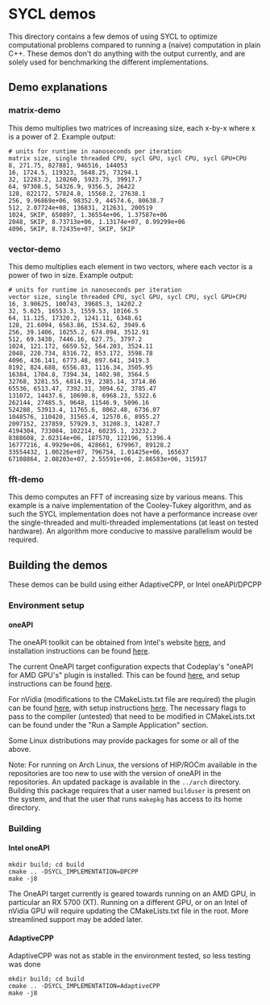 # SYCL demos

This directory contains a few demos of using SYCL to optimize computational
problems compared to running a (naive) computation in plain C++. These demos
don't do anything with the output currently, and are solely used for
benchmarking the different implementations.

## Demo explanations

### matrix-demo

This demo multiplies two matrices of increasing size, each x-by-x where x is a
power of 2. Example output:

```
# units for runtime in nanoseconds per iteration
matrix size, single threaded CPU, sycl GPU, sycl CPU, sycl GPU+CPU
8, 271.75, 827881, 946516, 144053
16, 1724.5, 119323, 5648.25, 73294.1
32, 12283.2, 120260, 5923.75, 39917.7
64, 97308.5, 54326.9, 9356.5, 26422
128, 822172, 57824.8, 15568.2, 27638.1
256, 9.96869e+06, 98352.9, 44574.6, 80638.7
512, 2.07724e+08, 136831, 212631, 200519
1024, SKIP, 650897, 1.36554e+06, 1.37587e+06
2048, SKIP, 8.73713e+06, 1.13174e+07, 8.99299e+06
4096, SKIP, 8.72435e+07, SKIP, SKIP
```

### vector-demo

This demo multiplies each element in two vectors, where each vector is a power
of two in size. Example output:

```
# units for runtime in nanoseconds per iteration
vector size, single threaded CPU, sycl GPU, sycl CPU, sycl GPU+CPU
16, 3.90625, 100743, 39685.3, 14202.2
32, 5.625, 16553.3, 1559.53, 10166.5
64, 11.125, 17320.2, 1241.11, 6348.61
128, 21.6094, 6563.86, 1534.62, 3949.6
256, 39.1406, 10255.2, 674.094, 3512.91
512, 69.3438, 7446.16, 627.75, 3797.2
1024, 121.172, 6659.52, 564.203, 3524.11
2048, 220.734, 8316.72, 853.172, 3598.78
4096, 436.141, 6773.48, 897.641, 3419.3
8192, 824.688, 6556.83, 1116.34, 3505.95
16384, 1704.8, 7394.34, 1402.98, 3564.5
32768, 3281.55, 6814.19, 2385.14, 3714.86
65536, 6513.47, 7392.31, 3094.62, 3785.47
131072, 14437.6, 10690.8, 6968.23, 5322.6
262144, 27485.5, 9648, 11546.9, 5096.16
524288, 53913.4, 11765.6, 8062.48, 6736.07
1048576, 110420, 31565.4, 12570.6, 8955.27
2097152, 237859, 57929.3, 31208.3, 14287.7
4194304, 733084, 102214, 60235.1, 23232.2
8388608, 2.02314e+06, 187570, 122196, 51396.4
16777216, 4.9929e+06, 428661, 679967, 89128.2
33554432, 1.00226e+07, 796754, 1.01425e+06, 165637
67108864, 2.08203e+07, 2.55591e+06, 2.86583e+06, 315917
```

### fft-demo

This demo computes an FFT of increasing size by various means. This example
is a naive implementation of the Cooley-Tukey algorithm, and as such the SYCL
implementation does not have a performance increase over the single-threaded
and multi-threaded implementations (at least on tested hardware). An algorithm
more conducive to massive parallelism would be required.

## Building the demos

These demos can be build using either AdaptiveCPP, or Intel oneAPI/DPCPP

### Environment setup

#### oneAPI

The oneAPI toolkit can be obtained from Intel's website
[here](https://www.intel.com/content/www/us/en/developer/tools/oneapi/base-toolkit-download.html),
and installation instructions can be found
[here](https://www.intel.com/content/www/us/en/developer/articles/guide/installation-guide-for-oneapi-toolkits.html).

The current OneAPI target configuration expects that Codeplay's "oneAPI for AMD
GPU's" plugin is installed. This can be found
[here](https://developer.codeplay.com/products/oneapi/amd/home/),
and setup instructions can be found
[here](https://developer.codeplay.com/products/oneapi/amd/2024.2.1/guides/get-started-guide-amd).

For nVidia (modifications to the CMakeLists.txt file are required) the plugin can be found
[here](https://developer.codeplay.com/products/oneapi/nvidia/home/), with setup
instructions
[here](https://developer.codeplay.com/products/oneapi/nvidia/2024.2.1/guides/get-started-guide-nvidia).
The necessary flags to pass to the compiler (untested) that need to be modified
in CMakeLists.txt can be found under the "Run a Sample Application" section.

Some Linux distributions may provide packages for some or all of the above.

Note: For running on Arch Linux, the versions of HIP/ROCm available in the
repositories are too new to use with the version of oneAPI in the repositories.
An updated package is available in the `../arch` directory. Building this
package requires that a user named `builduser` is present on the system, and
that the user that runs `makepkg` has access to its home directory.

### Building

#### Intel oneAPI

```
mkdir build; cd build
cmake .. -DSYCL_IMPLEMENTATION=DPCPP
make -j8
```

The OneAPI target currently is geared towards running on an AMD GPU, in
particular an RX 5700 (XT). Running on a different GPU, or on an Intel of nVidia
GPU will require updating the CMakeLists.txt file in the root. More streamlined
support may be added later.

#### AdaptiveCPP

AdaptiveCPP was not as stable in the environment tested, so less testing was done

```
mkdir build; cd build
cmake .. -DSYCL_IMPLEMENTATION=AdaptiveCPP
make -j8
```
